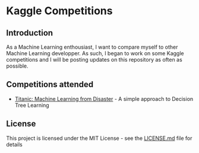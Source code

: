 # Kaggle Competitions

## Introduction

As a Machine Learning enthousiast, I want to compare myself to other Machine Learning developper. As such, I began to work on some Kaggle competitions and I will be posting updates on this repository as often as possible.

## Competitions attended

* [Titanic: Machine Learning from Disaster](https://github.com/guillaumelgf/Kaggle/tree/master/Titanic) - A simple approach to Decision Tree Learning

## License

This project is licensed under the MIT License - see the [LICENSE.md](LICENSE.md) file for details
